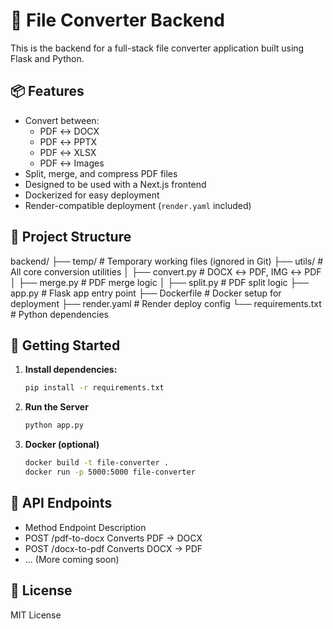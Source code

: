 # 🧾 File Converter Backend

This is the backend for a full-stack file converter application built using Flask and Python.

## 📦 Features

- Convert between:
  - PDF ↔️ DOCX
  - PDF ↔️ PPTX
  - PDF ↔️ XLSX
  - PDF ↔️ Images
- Split, merge, and compress PDF files
- Designed to be used with a Next.js frontend
- Dockerized for easy deployment
- Render-compatible deployment (`render.yaml` included)

## 📁 Project Structure

backend/
├── temp/ # Temporary working files (ignored in Git)
├── utils/ # All core conversion utilities
│ ├── convert.py # DOCX ↔️ PDF, IMG ↔️ PDF
│ ├── merge.py # PDF merge logic
│ ├── split.py # PDF split logic
├── app.py # Flask app entry point
├── Dockerfile # Docker setup for deployment
├── render.yaml # Render deploy config
└── requirements.txt # Python dependencies

## 🚀 Getting Started

1. **Install dependencies:**
   ```bash
   pip install -r requirements.txt
   ```
2. **Run the Server**
   ```bash
   python app.py
   ```
3. **Docker (optional)**
   ```bash
   docker build -t file-converter .
   docker run -p 5000:5000 file-converter
   ```

## 📡 API Endpoints

- Method Endpoint Description
- POST /pdf-to-docx Converts PDF → DOCX
- POST /docx-to-pdf Converts DOCX → PDF
- ... (More coming soon)

## 📝 License

MIT License
